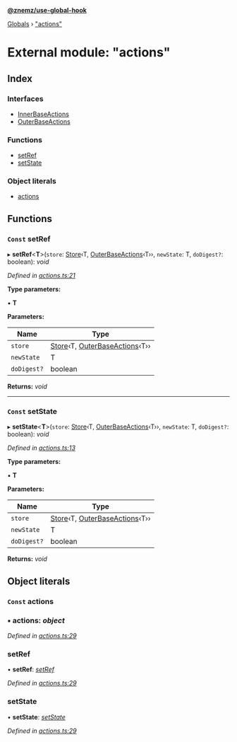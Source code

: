 **[@znemz/use-global-hook](../README.md)**

[Globals](../globals.md) › ["actions"](_actions_.md)

# External module: "actions"

## Index

### Interfaces

* [InnerBaseActions](../interfaces/_actions_.innerbaseactions.md)
* [OuterBaseActions](../interfaces/_actions_.outerbaseactions.md)

### Functions

* [setRef](_actions_.md#const-setref)
* [setState](_actions_.md#const-setstate)

### Object literals

* [actions](_actions_.md#const-actions)

## Functions

### `Const` setRef

▸ **setRef**<**T**>(`store`: [Store](../interfaces/_index_.store.md)‹T, [OuterBaseActions](../interfaces/_actions_.outerbaseactions.md)‹T››, `newState`: T, `doDigest?`: boolean): *void*

*Defined in [actions.ts:21](https://github.com/nmccready/use-global-hook/blob/43f09fb/src/actions.ts#L21)*

**Type parameters:**

▪ **T**

**Parameters:**

Name | Type |
------ | ------ |
`store` | [Store](../interfaces/_index_.store.md)‹T, [OuterBaseActions](../interfaces/_actions_.outerbaseactions.md)‹T›› |
`newState` | T |
`doDigest?` | boolean |

**Returns:** *void*

___

### `Const` setState

▸ **setState**<**T**>(`store`: [Store](../interfaces/_index_.store.md)‹T, [OuterBaseActions](../interfaces/_actions_.outerbaseactions.md)‹T››, `newState`: T, `doDigest?`: boolean): *void*

*Defined in [actions.ts:13](https://github.com/nmccready/use-global-hook/blob/43f09fb/src/actions.ts#L13)*

**Type parameters:**

▪ **T**

**Parameters:**

Name | Type |
------ | ------ |
`store` | [Store](../interfaces/_index_.store.md)‹T, [OuterBaseActions](../interfaces/_actions_.outerbaseactions.md)‹T›› |
`newState` | T |
`doDigest?` | boolean |

**Returns:** *void*

## Object literals

### `Const` actions

### ▪ **actions**: *object*

*Defined in [actions.ts:29](https://github.com/nmccready/use-global-hook/blob/43f09fb/src/actions.ts#L29)*

###  setRef

• **setRef**: *[setRef]()*

*Defined in [actions.ts:29](https://github.com/nmccready/use-global-hook/blob/43f09fb/src/actions.ts#L29)*

###  setState

• **setState**: *[setState]()*

*Defined in [actions.ts:29](https://github.com/nmccready/use-global-hook/blob/43f09fb/src/actions.ts#L29)*